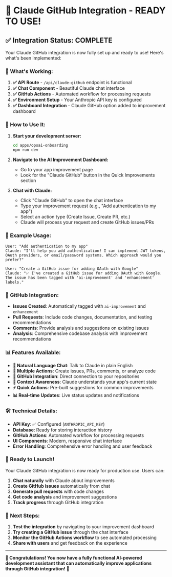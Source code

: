# 🎉 Claude GitHub Integration - READY TO USE!

## ✅ **Integration Status: COMPLETE**

Your Claude GitHub integration is now fully set up and ready to use! Here's what's been implemented:

### **🔧 What's Working:**

1. **✅ API Route** - `/api/claude-github` endpoint is functional
2. **✅ Chat Component** - Beautiful Claude chat interface
3. **✅ GitHub Actions** - Automated workflow for processing requests
4. **✅ Environment Setup** - Your Anthropic API key is configured
5. **✅ Dashboard Integration** - Claude GitHub option added to improvement dashboard

### **🚀 How to Use It:**

1. **Start your development server:**
   ```bash
   cd apps/opsai-onboarding
   npm run dev
   ```

2. **Navigate to the AI Improvement Dashboard:**
   - Go to your app improvement page
   - Look for the "Claude GitHub" button in the Quick Improvements section

3. **Chat with Claude:**
   - Click "Claude GitHub" to open the chat interface
   - Type your improvement request (e.g., "Add authentication to my app")
   - Select an action type (Create Issue, Create PR, etc.)
   - Claude will process your request and create GitHub issues/PRs

### **🎯 Example Usage:**

```
User: "Add authentication to my app"
Claude: "I'll help you add authentication! I can implement JWT tokens, OAuth providers, or email/password systems. Which approach would you prefer?"

User: "Create a GitHub issue for adding OAuth with Google"
Claude: "✅ I've created a GitHub issue for adding OAuth with Google. The issue has been tagged with 'ai-improvement' and 'enhancement' labels."
```

### **🔗 GitHub Integration:**

- **Issues Created**: Automatically tagged with `ai-improvement` and `enhancement`
- **Pull Requests**: Include code changes, documentation, and testing recommendations
- **Comments**: Provide analysis and suggestions on existing issues
- **Analysis**: Comprehensive codebase analysis with improvement recommendations

### **📊 Features Available:**

- **🤖 Natural Language Chat**: Talk to Claude in plain English
- **🎯 Multiple Actions**: Create issues, PRs, comments, or analyze code
- **🔗 GitHub Integration**: Direct connection to your repositories
- **📝 Context Awareness**: Claude understands your app's current state
- **⚡ Quick Actions**: Pre-built suggestions for common improvements
- **📊 Real-time Updates**: Live status updates and notifications

### **🛠️ Technical Details:**

- **API Key**: ✅ Configured (`ANTHROPIC_API_KEY`)
- **Database**: Ready for storing interaction history
- **GitHub Actions**: Automated workflow for processing requests
- **UI Components**: Modern, responsive chat interface
- **Error Handling**: Comprehensive error handling and user feedback

### **🎉 Ready to Launch!**

Your Claude GitHub integration is now ready for production use. Users can:

1. **Chat naturally** with Claude about improvements
2. **Create GitHub issues** automatically from chat
3. **Generate pull requests** with code changes
4. **Get code analysis** and improvement suggestions
5. **Track progress** through GitHub integration

### **🚀 Next Steps:**

1. **Test the integration** by navigating to your improvement dashboard
2. **Try creating a GitHub issue** through the chat interface
3. **Monitor the GitHub Actions workflow** to see automated processing
4. **Share with users** and get feedback on the experience

---

**🎊 Congratulations! You now have a fully functional AI-powered development assistant that can automatically improve applications through GitHub integration! 🚀** 